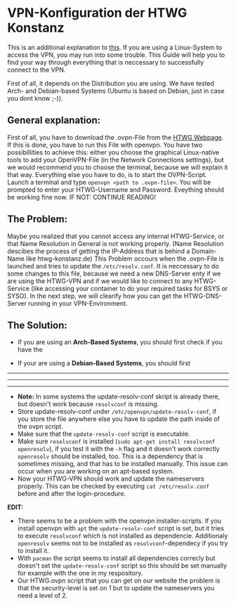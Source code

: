 # VPN-Konfiguration der HTWG Konstanz

This is an additional explanation to [this](https://www.htwg-konstanz.de/en/rz/dienste/vpn-verbindung/). If you are using a Linux-System to access the VPN, you may run into some trouble. This Guide will help you to find your way through everything that is neccessary to successfully connect to the VPN.

First of all, it depends on the Distribution you are using. We have tested Arch- and Debian-based Systems (Ubuntu is based on Debian, just in case you dont know ;-)).

## General explanation:
First of all, you have to download the .ovpn-File from the [HTWG Webpage](https://www.htwg-konstanz.de/en/rz/dienste/vpn-verbindung/). If this is done, you have to run this File with openvpn. You have two possibillities to achieve this: either you choose the graphical Linux-native tools to add your OpenVPN-File (in the Network Connections settings), but we would recommend you to choose the terminal, because we will explain it that way.
Everything else you have to do, is to start the OVPN-Script. Launch a terminal and type ```openvpn <path to .ovpn-file>```. You will be prompted to enter your HTWG-Username and Password. Eveything should be working fine now. IF NOT: CONTINUE READING!
  
## The Problem:
Maybe you realized that you cannot access any internal HTWG-Service, or that Name Resolution in General is not working properly. (Name Resolution descibes the process of getting the IP-Address that is behind a Domain-Name like htwg-konstanz.de)
This Problem occours when the .ovpn-File is launched and tries to update the ```/etc/resolv.conf```. It is neccessary to do some changes to this file, because we need a new DNS-Server enty if we are using the HTWG-VPN and if we would like to connect to any HTWG-Service (like accessing your container to do your required tasks for BSYS or SYSO). In the next step, we will clearify how you can get the HTWG-DNS-Server running in your VPN-Environment.

## The Solution:
* If you are using an **Arch-Based Systems**, you should first check if you have the

* If your are using a **Debian-Based Systems**, you should first


-------
-------
-------


* **Note:** In some systems the update-resolv-conf skript is already there, but doesn't work because ```resolvconf``` is missing.
* Store update-resolv-conf under ```/etc/openvpn/update-resolv-conf```, if you store the file anywhere else you have to update the path inside of the ovpn script.
* Make sure that the ```update-resolv-conf``` script is executable.
* Make sure ```resolvconf``` is installed (```sudo apt-get install resolvconf openresolv```), if you test it with the ```-h``` flag and it doesn't work correctly ```openresolv``` should be installed, too. This is a dependency that is sometimes missing, and that has to be installed manually. This issue can occur when you are working on an apt-based system.
* Now your HTWG-VPN should work and update the nameservers properly. This can be checked by executing ```cat /etc/resolv.conf``` before and after the login-procedure.

**EDIT:**
* There seems to be a problem with the openvpn installer-scripts. If you install openvpn with ```apt``` the ```update-resolv-conf``` script is set, but it tries to execute ```resolvconf``` which is not installed as dependencie. Additionaly ```openresolv``` seems not to be installed as ```resolvconf```-dependecy if you try to install it.
* With ```pacman``` the script seems to install all dependencies correcly but doesn't set the ```update-resolv-conf``` script so this should be set manually for example with the one in my respository.
* Our HTWG.ovpn script that you can get on our website the problem is that the security-level is set on 1 but to update the nameservers you need a level of 2.
